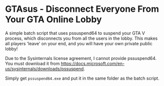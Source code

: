 # GTAsus - Disconnect Everyone From Your GTA Online Lobby
A simple batch script that uses pssuspend64 to suspend your GTA V process, which disconnects you from all the users in the lobby. This makes all players 'leave' on your end, and you will have your own private public lobby!

Due to the Sysinternals license agreement, I cannot provide pssuspend64. You must download it from https://docs.microsoft.com/en-us/sysinternals/downloads/pssuspend.

Simply get `pssuspend64.exe` and put it in the same folder as the batch script.
